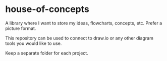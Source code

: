 # house-of-concepts

A library where I want to store my ideas, flowcharts, concepts, etc.
Prefer a picture format.

This repository can be used to connect to draw.io or any other diagram tools you would like to use.

Keep a separate folder for each project.
